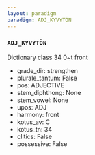 ```yaml
---
layout: paradigm
paradigm: ADJ_KYVYTÖN
---
```

### ` ADJ_KYVYTÖN `

Dictionary class 34 0~t front
* grade_dir: strengthen
* plurale_tantum: False
* pos: ADJECTIVE
* stem_diphthong: None
* stem_vowel: None
* upos: ADJ
* harmony: front
* kotus_av: C
* kotus_tn: 34
* clitics: False
* possessive: False
